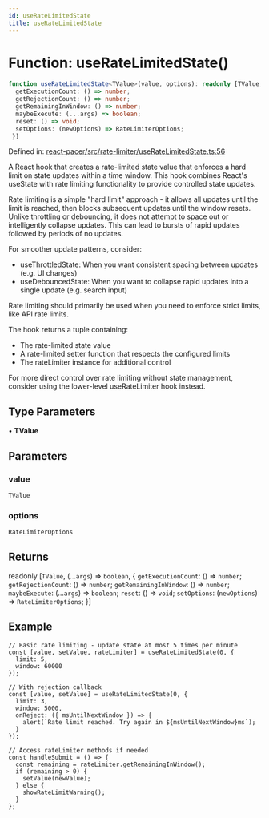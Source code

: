 ```yaml
---
id: useRateLimitedState
title: useRateLimitedState
---
```


<!-- DO NOT EDIT: this page is autogenerated from the type comments -->

# Function: useRateLimitedState()

```ts
function useRateLimitedState<TValue>(value, options): readonly [TValue, (...args) => boolean, {
  getExecutionCount: () => number;
  getRejectionCount: () => number;
  getRemainingInWindow: () => number;
  maybeExecute: (...args) => boolean;
  reset: () => void;
  setOptions: (newOptions) => RateLimiterOptions;
 }]
```

Defined in: [react-pacer/src/rate-limiter/useRateLimitedState.ts:56](https://github.com/TanStack/pacer/blob/main/packages/react-pacer/src/rate-limiter/useRateLimitedState.ts#L56)

A React hook that creates a rate-limited state value that enforces a hard limit on state updates within a time window.
This hook combines React's useState with rate limiting functionality to provide controlled state updates.

Rate limiting is a simple "hard limit" approach - it allows all updates until the limit is reached, then blocks
subsequent updates until the window resets. Unlike throttling or debouncing, it does not attempt to space out
or intelligently collapse updates. This can lead to bursts of rapid updates followed by periods of no updates.

For smoother update patterns, consider:
- useThrottledState: When you want consistent spacing between updates (e.g. UI changes)
- useDebouncedState: When you want to collapse rapid updates into a single update (e.g. search input)

Rate limiting should primarily be used when you need to enforce strict limits, like API rate limits.

The hook returns a tuple containing:
- The rate-limited state value
- A rate-limited setter function that respects the configured limits
- The rateLimiter instance for additional control

For more direct control over rate limiting without state management,
consider using the lower-level useRateLimiter hook instead.

## Type Parameters

• **TValue**

## Parameters

### value

`TValue`

### options

`RateLimiterOptions`

## Returns

readonly \[`TValue`, (...`args`) => `boolean`, \{
  `getExecutionCount`: () => `number`;
  `getRejectionCount`: () => `number`;
  `getRemainingInWindow`: () => `number`;
  `maybeExecute`: (...`args`) => `boolean`;
  `reset`: () => `void`;
  `setOptions`: (`newOptions`) => `RateLimiterOptions`;
 \}\]

## Example

```tsx
// Basic rate limiting - update state at most 5 times per minute
const [value, setValue, rateLimiter] = useRateLimitedState(0, {
  limit: 5,
  window: 60000
});

// With rejection callback
const [value, setValue] = useRateLimitedState(0, {
  limit: 3,
  window: 5000,
  onReject: ({ msUntilNextWindow }) => {
    alert(`Rate limit reached. Try again in ${msUntilNextWindow}ms`);
  }
});

// Access rateLimiter methods if needed
const handleSubmit = () => {
  const remaining = rateLimiter.getRemainingInWindow();
  if (remaining > 0) {
    setValue(newValue);
  } else {
    showRateLimitWarning();
  }
};
```
